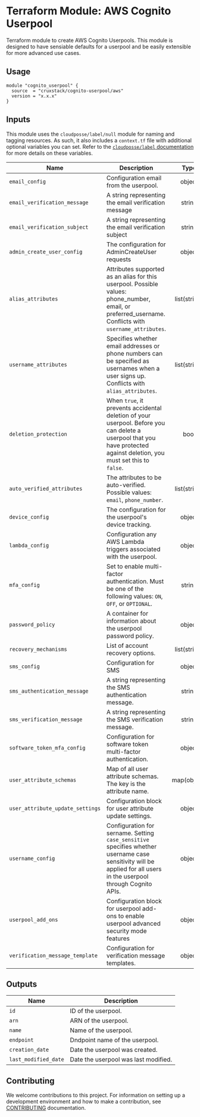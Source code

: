# Terraform Module: AWS Cognito Userpool

Terraform module to create AWS Cognito Userpools. This module is designed to
have sensiable defaults for a userpool and be easily extensible for more
advanced use cases.

## Usage

```hcl
module "cognito_userpool" {
  source  = "cruxstack/cognito-userpool/aws"
  version = "x.x.x"
}
```

## Inputs

This module uses the `cloudposse/label/null` module for naming and tagging
resources. As such, it also includes a `context.tf` file with additional
optional variables you can set. Refer to the [`cloudposse/label` documentation](https://registry.terraform.io/modules/cloudposse/label/null/latest)
for more details on these variables.

| Name                             | Description                                                                                                                                                             |     Type     |         Default         | Required |
|----------------------------------|-------------------------------------------------------------------------------------------------------------------------------------------------------------------------|:------------:|:-----------------------:|:--------:|
| `email_config`                   | Configuration email from the userpool.                                                                                                                                  |    object    |          `{}`           |    No    |
| `email_verification_message`     | A string representing the email verification message                                                                                                                    |    string    |          `""`           |    No    |
| `email_verification_subject`     | A string representing the email verification subject                                                                                                                    |    string    |          `""`           |    No    |
| `admin_create_user_config`       | The configuration for AdminCreateUser requests                                                                                                                          |    object    |          `{}`           |    No    |
| `alias_attributes`               | Attributes supported as an alias for this userpool. Possible values: phone_number, email, or preferred_username. Conflicts with `username_attributes`.                  | list(string) |          `[]`           |    No    |
| `username_attributes`            | Specifies whether email addresses or phone numbers can be specified as usernames when a user signs up. Conflicts with `alias_attributes`.                               | list(string) |         `null`          |    No    |
| `deletion_protection`            | When `true`, it prevents accidental deletion of your userpool. Before you can delete a userpool that you have protected against deletion, you must set this to `false`. |     bool     |         `true`          |    No    |
| `auto_verified_attributes`       | The attributes to be auto-verified. Possible values: `email`, `phone_number`.                                                                                           | list(string) |          `[]`           |    No    |
| `device_config`                  | The configuration for the userpool's device tracking.                                                                                                                   |    object    |          `{}`           |    No    |
| `lambda_config`                  | Configuration any AWS Lambda triggers associated with the userpool.                                                                                                     |    object    |          `{}`           |    No    |
| `mfa_config`                     | Set to enable multi-factor authentication. Must be one of the following values: `ON`, `OFF`, or `OPTIONAL`.                                                             |    string    |         `"OFF"`         |    No    |
| `password_policy`                | A container for information about the userpool password policy.                                                                                                         |    object    |          `{}`           |    No    |
| `recovery_mechanisms`            | List of account recovery options.                                                                                                                                       | list(string) |          `[]`           |    No    |
| `sms_config`                     | Configuration for SMS                                                                                                                                                   |    object    |          `{}`           |    No    |
| `sms_authentication_message`     | A string representing the SMS authentication message.                                                                                                                   |    string    | `"Your code is {####}"` |    No    |
| `sms_verification_message`       | A string representing the SMS verification message.                                                                                                                     |    string    | `"Your code is {####}"` |    No    |
| `software_token_mfa_config`      | Configuration for software token multi-factor authentication.                                                                                                           |    object    |          `{}`           |    No    |
| `user_attribute_schemas`         | Map of all user attribute schemas. The key is the attribute name.                                                                                                       | map(object)  |          `{}`           |    No    |
| `user_attribute_update_settings` | Configuration block for user attribute update settings.                                                                                                                 |    object    |          `{}`           |    No    |
| `username_config`                | Configuration for sername. Setting `case_sensitive` specifies whether username case sensitivity will be applied for all users in the userpool through Cognito APIs.     |    object    |          `{}`           |    No    |
| `userpool_add_ons`               | Configuration block for userpool add-ons to enable userpool advanced security mode features                                                                             |    object    |          `{}`           |    No    |
| `verification_message_template`  | Configuration for verification message templates.                                                                                                                       |    object    |          `{}`           |    No    |

## Outputs

| Name                 | Description                          |
|----------------------|--------------------------------------|
| `id`                 | ID of the userpool.                  |
| `arn`                | ARN of the userpool.                 |
| `name`               | Name of the userpool.                |
| `endpoint`           | Dndpoint name of the userpool.       |
| `creation_date`      | Date the userpool was created.       |
| `last_modified_date` | Date the userpool was last modified. |

## Contributing

We welcome contributions to this project. For information on setting up a
development environment and how to make a contribution, see [CONTRIBUTING](./CONTRIBUTING.md)
documentation.
